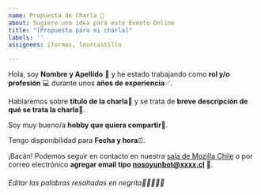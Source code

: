 ```yaml
---
name: Propuesta de Charla 🚀 
about: Sugiere una idea para este Evento Online
title: "[Propuesta para mi charla]"
labels: ''
assignees: iformas, lourcastillo

---
```

<!--
Las charlas propuestas pueden estar relacionadas de alguna forma a la misión de Mozilla y/o alguno de los proyectos que inició o mantiene, desde tecnologías y herramientas creadas y/o utilizadas hasta proyectos de la comunidad. Aunque los temas son abiertos.
--> 

Hola, soy **Nombre y Apellido** 👋 y he estado trabajando como **rol y/o profesión** 💻 durante unos **años de experiencia**✅.

Hablaremos sobre **título de la charla**💬 y se trata de **breve descripción de qué se trata la charla**🤔.

Soy muy bueno/a **hobby que quiera compartir**🍻.

Tengo disponibilidad para **Fecha y hora**⏰.

¡Bacán! Podemos seguir en contacto en nuestra [sala de Mozilla Chile](https://matrix.to/#/!KsBOBSzPNPSDbQUycW:mozilla.org?via=mozilla.org&via=matrix.org) o por correo electrónico **agregar email tipo nosoyunbot@xxxx.cl** 🤖.

###### Editar las palabras resaltadas en negrita🎉🎉🎉🇨🇱
